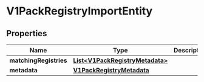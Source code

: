 # V1PackRegistryImportEntity

## Properties
Name | Type | Description | Notes
------------ | ------------- | ------------- | -------------
**matchingRegistries** | [**List&lt;V1PackRegistryMetadata&gt;**](V1PackRegistryMetadata.md) |  |  [optional]
**metadata** | [**V1PackRegistryMetadata**](V1PackRegistryMetadata.md) |  |  [optional]
